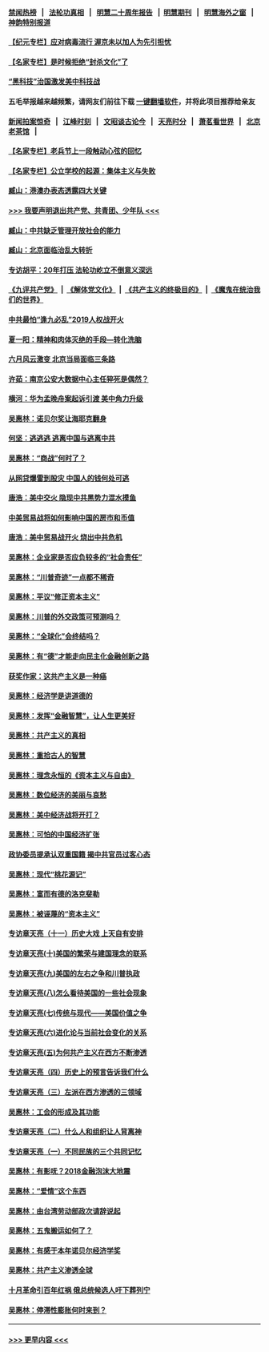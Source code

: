 #### [禁闻热榜](热点新闻.md?=0)  &nbsp;&nbsp;|&nbsp;&nbsp; [法轮功真相](https://github.com/gfw-breaker/truth/blob/master/README.md?=0) &nbsp;&nbsp;|&nbsp;&nbsp; [明慧二十周年报告](https://github.com/gfw-breaker/mh-reports/blob/master/README.md?=0) &nbsp;&nbsp;|&nbsp;&nbsp;[明慧期刊](https://github.com/gfw-breaker/mh-qikan) &nbsp;&nbsp;|&nbsp;&nbsp; [明慧海外之窗](https://github.com/gfw-breaker/mh-news/blob/master/README.md?=0) &nbsp;&nbsp;|&nbsp;&nbsp; [神韵特别报道](https://github.com/gfw-breaker/mh-news/blob/master/shenyun.md?=0)
#### [【纪元专栏】应对病毒流行 渥京未以加人为先引担忧](../pages/nsc423/n11875714.md?t=03051432) 
#### [【名家专栏】是时候拒绝“封杀文化”了](../pages/nsc423/n11814093.md?t=03051432) 
#### [“黑科技”治国激发美中科技战](../pages/nsc423/n11638056.md?t=03051432) 
#### 五毛举报越来越频繁，请网友们前往下载 [一键翻墙软件](https://github.com/gfw-breaker/ssr-accounts)，并将此项目推荐给亲友
#### [新闻拍案惊奇](https://github.com/gfw-breaker/banned-news/blob/master/pages/link4.md) &nbsp;&nbsp;|&nbsp;&nbsp; [江峰时刻](https://github.com/gfw-breaker/banned-news/blob/master/pages/link4.md) &nbsp;&nbsp;|&nbsp;&nbsp; [文昭谈古论今](https://github.com/gfw-breaker/banned-news/blob/master/pages/link4.md) &nbsp;&nbsp;|&nbsp;&nbsp; [天亮时分](https://github.com/gfw-breaker/banned-news/blob/master/pages/link4.md) &nbsp;&nbsp;|&nbsp;&nbsp; [萧茗看世界](https://github.com/gfw-breaker/banned-news/blob/master/pages/link4.md) &nbsp;&nbsp;|&nbsp;&nbsp; [北京老茶馆](https://github.com/gfw-breaker/banned-news/blob/master/pages/link4.md) &nbsp;&nbsp;|&nbsp;&nbsp; 
#### [【名家专栏】老兵节上一段触动心弦的回忆](../pages/nsc423/n11646016.md?t=03051432) 
#### [【名家专栏】公立学校的起源：集体主义与失败](../pages/nsc423/n11601833.md?t=03051432) 
#### [臧山：港澳办表态透露四大关键](../pages/nsc423/n11421628.md?t=03051432) 
#### [>>> 我要声明退出共产党、共青团、少年队 <<<](https://github.com/begood0513/goodnews/blob/master/quit/letter.md) 
#### [臧山：中共缺乏管理开放社会的能力](../pages/nsc423/n11407457.md?t=03051432) 
#### [臧山：北京面临治乱大转折](../pages/nsc423/n11406895.md?t=03051432) 
#### [专访胡平：20年打压 法轮功屹立不倒意义深远](../pages/nsc423/n11398800.md?t=03051432) 
#### [《九评共产党》](https://github.com/begood0513/9ping.md/blob/master/README.md) &nbsp;|&nbsp; [《解体党文化》](../../../../jtdwh.md/blob/master/README.md)  &nbsp;|&nbsp; [《共产主义的终极目的》](../../../../gczydzjmd.md/blob/master/README.md) &nbsp;|&nbsp; [《魔鬼在统治我们的世界》](../../../../mgztzwmdsj.md/blob/master/README.md) 
#### [中共最怕“逢九必乱”2019人权战开火](../pages/nsc423/n11385248.md?t=03051432) 
#### [夏一阳：精神和肉体灭绝的手段—转化洗脑](../pages/nsc423/n11368250.md?t=03051432) 
#### [六月风云激变 北京当局面临三条路](../pages/nsc423/n11313668.md?t=03051432) 
#### [许茹：南京公安大数据中心主任猝死是偶然？](../pages/nsc423/n11064744.md?t=03051432) 
#### [横河：华为孟晚舟案起诉引渡 美中角力升级](../pages/nsc423/n11027230.md?t=03051432) 
#### [吴惠林：诺贝尔奖让海耶克翻身](../pages/nsc423/n10890049.md?t=03051432) 
#### [何坚：逃逃逃 逃离中国与逃离中共](../pages/nsc423/n10592891.md?t=03051432) 
#### [吴惠林：“商战”何时了？](../pages/nsc423/n10573558.md?t=03051432) 
#### [从网贷爆雷到股灾 中国人的钱何处可逃](../pages/nsc423/n10572800.md?t=03051432) 
#### [唐浩：美中交火 隐现中共黑势力混水摸鱼](../pages/nsc423/n10544040.md?t=03051432) 
#### [中美贸易战将如何影响中国的房市和币值](../pages/nsc423/n10543697.md?t=03051432) 
#### [唐浩：美中贸易战开火 烧出中共危机](../pages/nsc423/n10540126.md?t=03051432) 
#### [吴惠林：企业家是否应负较多的“社会责任”](../pages/nsc423/n10535022.md?t=03051432) 
#### [吴惠林：“川普奇迹”一点都不稀奇](../pages/nsc423/n10512808.md?t=03051432) 
#### [吴惠林：平议“修正资本主义”](../pages/nsc423/n10495724.md?t=03051432) 
#### [吴惠林：川普的外交政策可预测吗？](../pages/nsc423/n10462387.md?t=03051432) 
#### [吴惠林：“全球化”会终结吗？](../pages/nsc423/n10452838.md?t=03051432) 
#### [吴惠林：有“德”才能走向民主化金融创新之路](../pages/nsc423/n10432292.md?t=03051432) 
#### [获奖作家：这共产主义是一种癌](../pages/nsc423/n10431541.md?t=03051432) 
#### [吴惠林：经济学是讲道德的](../pages/nsc423/n10398014.md?t=03051432) 
#### [吴惠林：发挥“金融智慧”，让人生更美好](../pages/nsc423/n10375019.md?t=03051432) 
#### [吴惠林：共产主义的真相](../pages/nsc423/n10351394.md?t=03051432) 
#### [吴惠林：重拾古人的智慧](../pages/nsc423/n10337691.md?t=03051432) 
#### [吴惠林：理念永恒的《资本主义与自由》](../pages/nsc423/n10316274.md?t=03051432) 
#### [吴惠林：数位经济的美丽与哀愁](../pages/nsc423/n10292946.md?t=03051432) 
#### [吴惠林：美中经济战将开打？](../pages/nsc423/n10258825.md?t=03051432) 
#### [吴惠林：可怕的中国经济扩张](../pages/nsc423/n10219147.md?t=03051432) 
#### [政协委员提承认双重国籍 揭中共官员过客心态](../pages/nsc423/n10208809.md?t=03051432) 
#### [吴惠林：现代“桃花源记”](../pages/nsc423/n10185234.md?t=03051432) 
#### [吴惠林：富而有德的洛克斐勒](../pages/nsc423/n10142264.md?t=03051432) 
#### [吴惠林：被诬蔑的“资本主义”](../pages/nsc423/n10124816.md?t=03051432) 
#### [专访章天亮（十一）历史大戏 上天自有安排](../pages/nsc423/n10094905.md?t=03051432) 
#### [专访章天亮(十)美国的繁荣与建国理念的联系](../pages/nsc423/n10094899.md?t=03051432) 
#### [专访章天亮(九)美国的左右之争和川普执政](../pages/nsc423/n10094889.md?t=03051432) 
#### [专访章天亮(八)怎么看待美国的一些社会现象](../pages/nsc423/n10094857.md?t=03051432) 
#### [专访章天亮(七)传统与现代——美国价值之争](../pages/nsc423/n10093140.md?t=03051432) 
#### [专访章天亮(六)进化论与当前社会变化的关系](../pages/nsc423/n10092036.md?t=03051432) 
#### [专访章天亮(五)为何共产主义在西方不断渗透](../pages/nsc423/n10083620.md?t=03051432) 
#### [专访章天亮（四）历史上的预言告诉我们什么](../pages/nsc423/n10083606.md?t=03051432) 
#### [专访章天亮（三）左派在西方渗透的三领域](../pages/nsc423/n10081115.md?t=03051432) 
#### [吴惠林：工会的形成及其功能](../pages/nsc423/n10080633.md?t=03051432) 
#### [专访章天亮（二）什么人和组织让人背离神](../pages/nsc423/n10076637.md?t=03051432) 
#### [专访章天亮（一）不同民族的三个共同记忆](../pages/nsc423/n10074188.md?t=03051432) 
#### [吴惠林：有影呒？2018金融泡沫大地震](../pages/nsc423/n10040534.md?t=03051432) 
#### [吴惠林：“爱情”这个东西](../pages/nsc423/n10019423.md?t=03051432) 
#### [吴惠林：由台湾劳动部政次请辞说起](../pages/nsc423/n9979679.md?t=03051432) 
#### [吴惠林：五鬼搬运如何了？](../pages/nsc423/n9925338.md?t=03051432) 
#### [吴惠林：有感于本年诺贝尔经济学奖](../pages/nsc423/n9871883.md?t=03051432) 
#### [吴惠林：共产主义渗透全球](../pages/nsc423/n9812748.md?t=03051432) 
#### [十月革命引百年红祸 俄总统候选人吁下葬列宁](../pages/nsc423/n9810182.md?t=03051432) 
#### [吴惠林：停滞性膨胀何时来到？](../pages/nsc423/n9764136.md?t=03051432) 

----
#### [ >>> 更早内容 <<< ](../indexes/nsc423-earlier.md)
